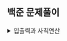## 백준 문제풀이

<details>
<summary>입출력과 사칙연산</summary>
  
<div markdown="1">  
1. [hello World](https://github.com/uuuugi/beakjoon/blob/master/src/Hello%20World.c)
2. [we love kriii](https://github.com/uuuugi/beakjoon/blob/master/src/We%20love%20kriii.c)

</div>
</details>
